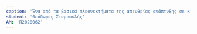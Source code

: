 ```yaml
---
caption: 'Ένα από τα βασικά πλεονεκτήματα της απευθείας ανάπτυξης σε κινητή συσκευή είναι ότι επιτρέπει στους προγραμματιστές να δοκιμάζουν και να τελειοποιούν πιο εύκολα τις εφαρμογές τους σε πραγματικές συνθήκες. Δουλεύοντας με το πραγματικό υλικό και το λογισμικό της πλατφόρμας στόχου, οι προγραμματιστές μπορούν να κατανοήσουν καλύτερα την απόδοση των εφαρμογών τους σε διάφορα σενάρια και μπορούν να κάνουν προσαρμογές όπως απαιτείται για τη βελτιστοποίηση της απόδοσης και της χρηστικότητας.'
student: 'Θεόδωρος Σταμπουλής'
ΑΜ: 'Π2020062'
---
```

